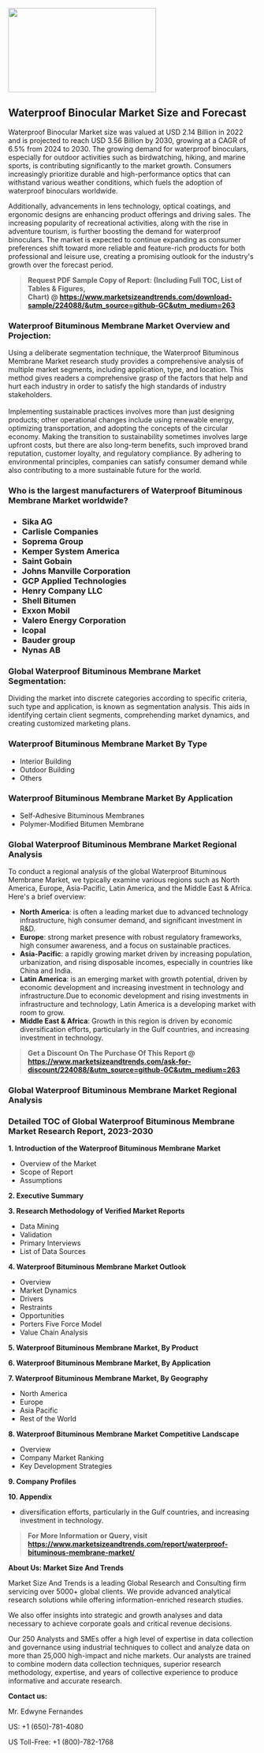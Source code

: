 <p><img class="alignnone size-medium wp-image-20088" src="https://ffe5etoiles.com/wp-content/uploads/2024/12/MST1-300x171.png" alt="" width="300" height="171" /></p><h2>Waterproof Binocular Market Size and Forecast</h2><p>Waterproof Binocular Market size was valued at USD 2.14 Billion in 2022 and is projected to reach USD 3.56 Billion by 2030, growing at a CAGR of 6.5% from 2024 to 2030. The growing demand for waterproof binoculars, especially for outdoor activities such as birdwatching, hiking, and marine sports, is contributing significantly to the market growth. Consumers increasingly prioritize durable and high-performance optics that can withstand various weather conditions, which fuels the adoption of waterproof binoculars worldwide.</p><p>Additionally, advancements in lens technology, optical coatings, and ergonomic designs are enhancing product offerings and driving sales. The increasing popularity of recreational activities, along with the rise in adventure tourism, is further boosting the demand for waterproof binoculars. The market is expected to continue expanding as consumer preferences shift toward more reliable and feature-rich products for both professional and leisure use, creating a promising outlook for the industry's growth over the forecast period.</p></p><blockquote id="" class=""><strong>Request PDF Sample Copy of Report: (Including Full TOC, List of Tables &amp; Figures, Chart)&nbsp;@&nbsp;<strong><a href="https://www.marketsizeandtrends.com/download-sample/224088/&utm_source=github-GC&utm_medium=263" target="_blank">https://www.marketsizeandtrends.com/download-sample/224088/&utm_source=github-GC&utm_medium=263</a></strong></strong></blockquote><h3 id="" class="">Waterproof Bituminous Membrane Market&nbsp;Overview and Projection:</h3><p id="" class="">Using a deliberate segmentation technique, the Waterproof Bituminous Membrane Market research study provides a comprehensive analysis of multiple market segments, including application, type, and location. This method gives readers a comprehensive grasp of the factors that help and hurt each industry in order to satisfy the high standards of industry stakeholders. <br /> <br />Implementing sustainable practices involves more than just designing products; other operational changes include using renewable energy, optimizing transportation, and adopting the concepts of the circular economy. Making the transition to sustainability sometimes involves large upfront costs, but there are also long-term benefits, such improved brand reputation, customer loyalty, and regulatory compliance. By adhering to environmental principles, companies can satisfy consumer demand while also contributing to a more sustainable future for the world.</p><h3 id="" class="">Who is the largest manufacturers of&nbsp;Waterproof Bituminous Membrane Market worldwide?</h3><h3 class=""><p><ul><li>Sika AG </li><li> Carlisle Companies </li><li> Soprema Group </li><li> Kemper System America </li><li> Saint Gobain </li><li> Johns Manville Corporation </li><li> GCP Applied Technologies </li><li> Henry Company LLC </li><li> Shell Bitumen </li><li> Exxon Mobil </li><li> Valero Energy Corporation </li><li> Icopal </li><li> Bauder group </li><li> Nynas AB</li></ul></p></h3><h3 id="" class="">Global&nbsp;Waterproof Bituminous Membrane Market Segmentation:</h3><p id="" class="">Dividing the market into discrete categories according to specific criteria, such type and application, is known as segmentation analysis. This aids in identifying certain client segments, comprehending market dynamics, and creating customized marketing plans.</p><h3 id="" class="">Waterproof Bituminous Membrane Market&nbsp;By Type</h3><p><p><ul><li>Interior Building</li><li> Outdoor Building</li><li> Others</p></li></ul></p></p><h3 id="" class="">Waterproof Bituminous Membrane Market&nbsp;By Application</h3><p class=""><p><ul><li>Self-Adhesive Bituminous Membranes</li><li> Polymer-Modified Bitumen Membrane</li></ul></p></p><h3 id="" class="">Global Waterproof Bituminous Membrane Market Regional Analysis</h3><p id="" class="">To conduct a regional analysis of the global Waterproof Bituminous Membrane Market, we typically examine various regions such as North America, Europe, Asia-Pacific, Latin America, and the Middle East &amp; Africa. Here's a brief overview:</p><ul><li><strong>North America</strong>: is often a leading market due to advanced technology infrastructure, high consumer demand, and significant investment in R&amp;D.</li><li><strong>Europe</strong>: strong market presence with robust regulatory frameworks, high consumer awareness, and a focus on sustainable practices.</li><li><strong>Asia-Pacific</strong>: a rapidly growing market driven by increasing population, urbanization, and rising disposable incomes, especially in countries like China and India.</li><li><strong>Latin America</strong>: is an emerging market with growth potential, driven by economic development and increasing investment in technology and infrastructure.Due to economic development and rising investments in infrastructure and technology, Latin America is a developing market with room to grow.</li><li><strong>Middle East &amp; Africa</strong>: Growth in this region is driven by economic diversification efforts, particularly in the Gulf countries, and increasing investment in technology.</li></ul><blockquote id="" class=""><strong>Get a Discount On The Purchase Of This Report @ <strong><a href="https://www.marketsizeandtrends.com/ask-for-discount/224088/&utm_source=github-GC&utm_medium=263" target="_blank">https://www.marketsizeandtrends.com/ask-for-discount/224088/&utm_source=github-GC&utm_medium=263</a></strong></strong></blockquote><h3 id="" class="">Global Waterproof Bituminous Membrane Market Regional Analysis</h3><h3 id="" class="">Detailed TOC of Global Waterproof Bituminous Membrane Market Research Report, 2023-2030</h3><p id="" class=""><strong>1. Introduction of the Waterproof Bituminous Membrane Market</strong></p><ul><li>Overview of the Market</li><li>Scope of Report</li><li>Assumptions</li></ul><p id="" class=""><strong>2. Executive Summary</strong></p><p id="" class=""><strong>3. Research Methodology of Verified Market Reports</strong></p><ul><li>Data Mining</li><li>Validation</li><li>Primary Interviews</li><li>List of Data Sources</li></ul><p id="" class=""><strong>4. Waterproof Bituminous Membrane Market Outlook</strong></p><ul><li>Overview</li><li>Market Dynamics</li><li>Drivers</li><li>Restraints</li><li>Opportunities</li><li>Porters Five Force Model</li><li>Value Chain Analysis</li></ul><p id="" class=""><strong>5. Waterproof Bituminous Membrane Market, By Product</strong></p><p id="" class=""><strong>6. Waterproof Bituminous Membrane Market, By Application</strong></p><p id="" class=""><strong>7. Waterproof Bituminous Membrane Market, By Geography</strong></p><ul><li>North America</li><li>Europe</li><li>Asia Pacific</li><li>Rest of the World</li></ul><p id="" class=""><strong>8. Waterproof Bituminous Membrane Market Competitive Landscape</strong></p><ul><li>Overview</li><li>Company Market Ranking</li><li>Key Development Strategies</li></ul><p id="" class=""><strong>9. Company Profiles</strong></p><p id="" class=""><strong>10. Appendix</strong></p><ul><li>diversification efforts, particularly in the Gulf countries, and increasing investment in technology.</li></ul><blockquote id="" class=""><strong>For More Information or Query, visit <strong><strong><a href="https://www.marketsizeandtrends.com/report/waterproof-bituminous-membrane-market/" target="_blank">https://www.marketsizeandtrends.com/report/waterproof-bituminous-membrane-market/</a></strong></strong></strong></blockquote><p id="" class=""><strong>About Us: Market Size And Trends</strong></p><p id="" class="">Market Size And Trends is a leading Global Research and Consulting firm servicing over 5000+ global clients. We provide advanced analytical research solutions while offering information-enriched research studies.</p><p id="" class="">We also offer insights into strategic and growth analyses and data necessary to achieve corporate goals and critical revenue decisions.</p><p id="" class="">Our 250 Analysts and SMEs offer a high level of expertise in data collection and governance using industrial techniques to collect and analyze data on more than 25,000 high-impact and niche markets. Our analysts are trained to combine modern data collection techniques, superior research methodology, expertise, and years of collective experience to produce informative and accurate research.</p><p id="" class=""><strong>Contact us:</strong></p><p id="" class="">Mr. Edwyne Fernandes</p><p id="" class="">US: +1 (650)-781-4080</p><p id="" class="">US Toll-Free: +1 (800)-782-1768</p>
